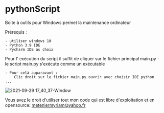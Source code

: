 # pythonScript
Boite à outils pour Windows permet la maintenance ordinateur

Prérequis :

	- utiliser windows 10
	- Python 3.9 IDE
	- Pycharm IDE au choix

Pour l' exécution du script il suffit de cliquer sur le fichier principal main.py
	- le script main.py s'exécute comme un exécutable
	
	- Pour celà auparavant :
		Clic droit sur le fichier main.py ouvrir avec choisir IDE python ...



![2021-09-29 17_40_37-Window](https://user-images.githubusercontent.com/58040844/135306622-1b25dcf5-8366-4c22-9b3c-23ac450254ee.png)



Vous avez le droit d'utiliser tout mon code qui est libre d'exploitation et en opensource:
meteniermyriam@yahoo.fr
